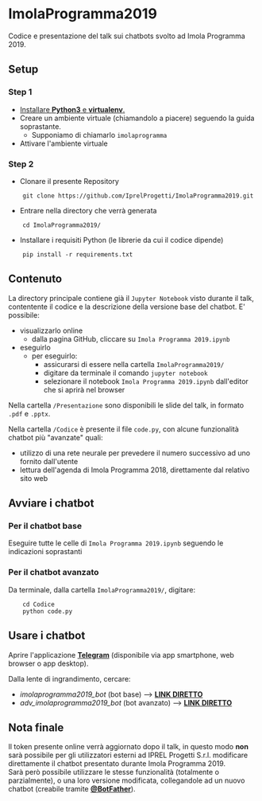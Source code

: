 # ImolaProgramma2019

Codice e presentazione del talk sui chatbots svolto ad Imola Programma 2019.

## Setup

### Step 1
+ [Installare **Python3** e **virtualenv**.](https://packaging.python.org/guides/installing-using-pip-and-virtualenv/)
+ Creare un ambiente virtuale (chiamandolo a piacere) seguendo la guida soprastante.
	+ Supponiamo di chiamarlo `imolaprogramma`
+ Attivare l'ambiente virtuale

### Step 2
+ Clonare il presente Repository  
```
    git clone https://github.com/IprelProgetti/ImolaProgramma2019.git
```
+ Entrare nella directory che verrà generata  
```
    cd ImolaProgramma2019/
```
+ Installare i requisiti Python (le librerie da cui il codice dipende)
```
    pip install -r requirements.txt
```

## Contenuto

La directory principale contiene già il `Jupyter Notebook` visto durante il talk, contentente il codice e la descrizione della versione base del chatbot. E' possibile:

+ visualizzarlo online
	+ dalla pagina GitHub, cliccare su `Imola Programma 2019.ipynb`
+ eseguirlo
	+ per eseguirlo:
		+ assicurarsi di essere nella cartella `ImolaProgramma2019/`
		+ digitare da terminale il comando `jupyter notebook`
		+ selezionare il notebook `Imola Programma 2019.ipynb` dall'editor che si aprirà nel browser


Nella cartella `/Presentazione` sono disponibili le slide del talk, in formato `.pdf` e `.pptx`.

Nella cartella `/Codice` è presente il file `code.py`, con alcune funzionalità chatbot più "avanzate" quali:

+ utilizzo di una rete neurale per prevedere il numero successivo ad uno fornito dall'utente
+ lettura dell'agenda di Imola Programma 2018, direttamente dal relativo sito web

## Avviare i chatbot

### Per il chatbot base

Eseguire tutte le celle di `Imola Programma 2019.ipynb` seguendo le indicazioni soprastanti

### Per il chatbot avanzato

Da terminale, dalla cartella `ImolaProgramma2019/`, digitare:

```
    cd Codice
    python code.py
```

## Usare i chatbot

Aprire l'applicazione [**Telegram**](https://telegram.org/) (disponibile via app smartphone, web browser o app desktop).

Dalla lente di ingrandimento, cercare:

+ *imolaprogramma2019_bot* (bot base) --> [**LINK DIRETTO**](https://t.me/imolaprogramma2019_bot)
+ *adv_imolaprogramma2019_bot* (bot avanzato) --> [**LINK DIRETTO**](https://t.me/adv_imolaprogramma2019_bot) 


## Nota finale

Il token presente online verrà aggiornato dopo il talk, in questo modo **non** sarà possibile per gli utilizzatori esterni ad IPREL Progetti S.r.l. modificare direttamente il chatbot presentato durante Imola Programma 2019.  
Sarà però possibile utilizzare le stesse funzionalità (totalmente o parzialmente), o una loro versione modificata, collegandole ad un nuovo chatbot (creabile tramite [**@BotFather**](https://t.me/botfather)).